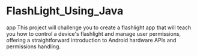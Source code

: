 # FlashLight_Using_Java
app This project will challenge you to create a flashlight app that will teach you how to control a device's flashlight and manage user permissions, offering a straightforward introduction to Android hardware APIs and permissions handling.
